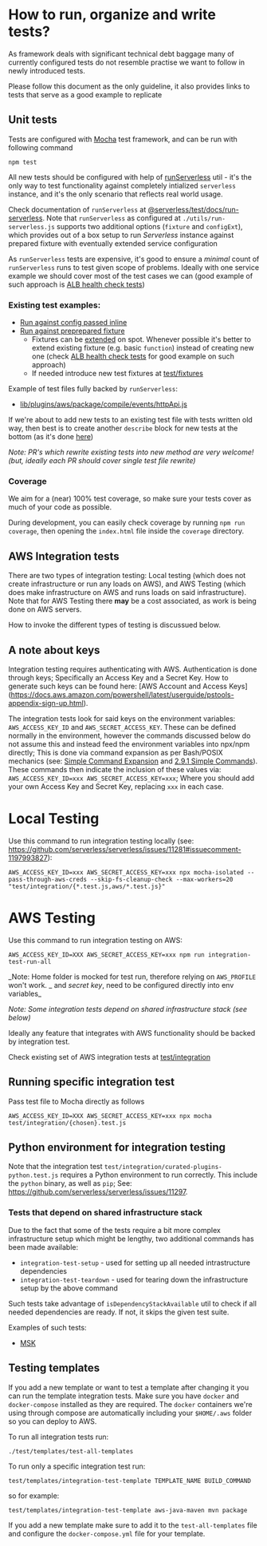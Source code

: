 # How to run, organize and write tests?

As framework deals with significant technical debt baggage many of currently configured tests do not
resemble practise we want to follow in newly introduced tests.

Please follow this document as the only guideline, it also provides links to tests that serve as a good example to replicate

## Unit tests

Tests are configured with [Mocha](https://mochajs.org/) test framework, and can be run with following command

```
npm test
```

All new tests should be configured with help of [runServerless](./utils/run-serverless.js) util - it's the only way to test functionality against completely intialized `serverless` instance, and it's the only scenario that reflects real world usage.

Check documentation of `runServerless` at [@serverless/test/docs/run-serverless](https://github.com/serverless/test/blob/main/docs/run-serverless.md#run-serverless). Note that `runServerless` as configured at `./utils/run-serverless.js` supports two additional options (`fixture` and `configExt`), which provides out of a box setup to run _Serverless_ instance against prepared fixture with eventually extended service configuration

As `runServerless` tests are expensive, it's good to ensure a _minimal_ count of `runServerless` runs to test given scope of problems. Ideally with one service example we should cover most of the test cases we can (good example of such approach is [ALB health check tests](https://github.com/serverless/serverless/blob/80e70e7affd54418361c4d54bdef1561af6b8826/lib/plugins/aws/package/compile/events/alb/lib/healthCheck.test.js#L18-L127))

### Existing test examples:

- [Run against config passed inline](https://github.com/serverless/serverless/blob/73107822945a878abbdebe2309e8e9d87cc2858a/lib/plugins/aws/package/lib/generateCoreTemplate.test.js#L11-L14)
- [Run against preprepared fixture](https://github.com/serverless/serverless/blob/74634c3317a116077a008375e20d6a5b99b1256e/lib/plugins/aws/package/compile/functions/index.test.js#L2605-L2608)
  - Fixtures can be [extended](https://github.com/serverless/serverless/blob/74634c3317a116077a008375e20d6a5b99b1256e/lib/plugins/aws/package/compile/events/httpApi/index.test.js#L95-L99) on spot. Whenever possible it's better to extend existing fixture (e.g. basic `function`) instead of creating new one (check [ALB health check tests](https://github.com/serverless/serverless/blob/80e70e7affd54418361c4d54bdef1561af6b8826/lib/plugins/aws/package/compile/events/alb/lib/healthCheck.test.js) for good example on such approach)
  - If needed introduce new test fixtures at [test/fixtures](./fixtures)

Example of test files fully backed by `runServerless`:

- [lib/plugins/aws/package/compile/events/httpApi.js](https://github.com/serverless/serverless/blob/main/lib/plugins/aws/package/compile/events/httpApi.js)

If we're about to add new tests to an existing test file with tests written old way, then best is to create another `describe` block for new tests at the bottom (as it's done [here](https://github.com/serverless/serverless/blob/74634c3317a116077a008375e20d6a5b99b1256e/lib/plugins/aws/package/compile/functions/index.test.js#L2602))

_Note: PR's which rewrite existing tests into new method are very welcome! (but, ideally each PR should cover single test file rewrite)_

### Coverage

We aim for a (near) 100% test coverage, so make sure your tests cover as much of your code as possible.

During development, you can easily check coverage by running `npm run coverage`, then opening the `index.html` file inside the `coverage` directory.

## AWS Integration tests

There are two types of integration testing: Local testing (which does not create infrastructure or run any loads on AWS), and AWS Testing (which does make infrastructure on AWS and runs loads on said infrastructure). Note that for AWS Testing there **may** be a cost associated, as work is being done on AWS servers.

How to invoke the different types of testing is discussued below.

## A note about keys

Integration testing requires authenticating with AWS. Authentication is done through keys; Specifically an Access Key and a Secret Key. How to generate such keys can be found here: [AWS Account and Access Keys] (https://docs.aws.amazon.com/powershell/latest/userguide/pstools-appendix-sign-up.html).

The integration tests look for said keys on the environment variables: `AWS_ACCESS_KEY_ID` and `AWS_SECRET_ACCESS_KEY`. These can be defined normally in the environment, however the commands discussed below do not assume this and instead feed the environment variables into npx/npm directly; This is done via command expansion as per Bash/POSIX mechanics (see: [Simple Command Expansion](https://www.gnu.org/software/bash/manual/html_node/Simple-Command-Expansion.html) and [2.9.1 Simple Commands](https://pubs.opengroup.org/onlinepubs/009695399/utilities/xcu_chap02.html)). These commands then indicate the inclusion of these values via: `AWS_ACCESS_KEY_ID=xxx AWS_SECRET_ACCESS_KEY=xxx`; Where you should add your own Access Key and Secret Key, replacing `xxx` in each case.

# Local Testing

Use this command to run integration testing locally (see: https://github.com/serverless/serverless/issues/11281#issuecomment-1197993827):

```
AWS_ACCESS_KEY_ID=xxx AWS_SECRET_ACCESS_KEY=xxx npx mocha-isolated --pass-through-aws-creds --skip-fs-cleanup-check --max-workers=20 "test/integration/{*.test.js,aws/*.test.js}"
```

# AWS Testing

Use this command to run integration testing on AWS:

```
AWS_ACCESS_KEY_ID=XXX AWS_SECRET_ACCESS_KEY=xxx npm run integration-test-run-all
```

_Note: Home folder is mocked for test run, therefore relying on `AWS_PROFILE` won't work. _ and _secret key_, need to be configured directly into env variables\_

_Note: Some integration tests depend on shared infrastructure stack (see below)_

Ideally any feature that integrates with AWS functionality should be backed by integration test.

Check existing set of AWS integration tests at [test/integration](./integration)

## Running specific integration test

Pass test file to Mocha directly as follows

```
AWS_ACCESS_KEY_ID=XXX AWS_SECRET_ACCESS_KEY=xxx npx mocha test/integration/{chosen}.test.js
```

## Python environment for integration testing

Note that the integration test `test/integration/curated-plugins-python.test.js` requires a Python environment to run correctly. This include the `python` binary, as well as `pip`; See: https://github.com/serverless/serverless/issues/11297.

### Tests that depend on shared infrastructure stack

Due to the fact that some of the tests require a bit more complex infrastructure setup which might be lengthy, two additional commands has been made available:

- `integration-test-setup` - used for setting up all needed intrastructure dependencies
- `integration-test-teardown` - used for tearing down the infrastructure setup by the above command

Such tests take advantage of `isDependencyStackAvailable` util to check if all needed dependencies are ready. If not, it skips the given test suite.

Examples of such tests:

- [MSK](./integration/infra-dependent/msk.test.js)

## Testing templates

If you add a new template or want to test a template after changing it you can run the template integration tests. Make sure you have `docker` and `docker-compose` installed as they are required. The `docker` containers we're using through compose are automatically including your `$HOME/.aws` folder so you can deploy to AWS.

To run all integration tests run:

```
./test/templates/test-all-templates
```

To run only a specific integration test run:

```
test/templates/integration-test-template TEMPLATE_NAME BUILD_COMMAND
```

so for example:

```
test/templates/integration-test-template aws-java-maven mvn package
```

If you add a new template make sure to add it to the `test-all-templates` file and configure the `docker-compose.yml` file for your template.
